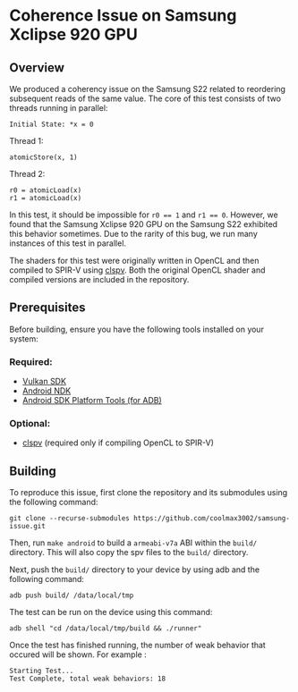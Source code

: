 # Coherence Issue on Samsung Xclipse 920 GPU
## Overview
We produced a coherency issue on the Samsung S22 related to reordering subsequent reads of the same value. The core of this test consists of two threads running in parallel: 

`Initial State: *x = 0`

Thread 1:
```
atomicStore(x, 1)
```

Thread 2: 
```
r0 = atomicLoad(x)
r1 = atomicLoad(x)
```

In this test, it should be impossible for `r0 == 1` and `r1 == 0`. However, we found that the Samsung Xclipse 920 GPU on the Samsung S22 exhibited this behavior sometimes. Due to the rarity of this bug, we run many instances of this test in parallel.

The shaders for this test were originally written in OpenCL and then compiled to SPIR-V using [clspv](https://github.com/google/clspv). Both the original OpenCL shader and compiled versions are included in the repository. 

## Prerequisites

Before building, ensure you have the following tools installed on your system:

### Required:
- [Vulkan SDK](https://vulkan.lunarg.com/sdk/home)
- [Android NDK](https://developer.android.com/ndk/downloads)
- [Android SDK Platform Tools (for ADB)](https://developer.android.com/tools/releases/platform-tools#downloads)

### Optional:
- [clspv](https://github.com/google/clspv) (required only if compiling OpenCL to SPIR-V)

## Building 
To reproduce this issue, first clone the repository and its submodules using the following command:
```
git clone --recurse-submodules https://github.com/coolmax3002/samsung-issue.git
```

Then, run `make android` to build a `armeabi-v7a` ABI within the `build/` directory. This will also copy the spv files to the `build/` directory. 

Next, push the `build/` directory to your device by using adb and the following command: 
```
adb push build/ /data/local/tmp
```

The test can be run on the device using this command:
```
adb shell "cd /data/local/tmp/build && ./runner"
```

Once the test has finished running, the number of weak behavior that occured will be shown. For example :
```
Starting Test...
Test Complete, total weak behaviors: 18
```







